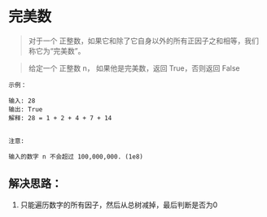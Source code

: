# 完美数

> 对于一个 正整数，如果它和除了它自身以外的所有正因子之和相等，我们称它为“完美数”。

> 给定一个 正整数 n， 如果他是完美数，返回 True，否则返回 False


```
示例：

输入: 28
输出: True
解释: 28 = 1 + 2 + 4 + 7 + 14


注意:

输入的数字 n 不会超过 100,000,000. (1e8)
```


## 解决思路：
1. 只能遍历数字的所有因子，然后从总树减掉，最后判断是否为0
